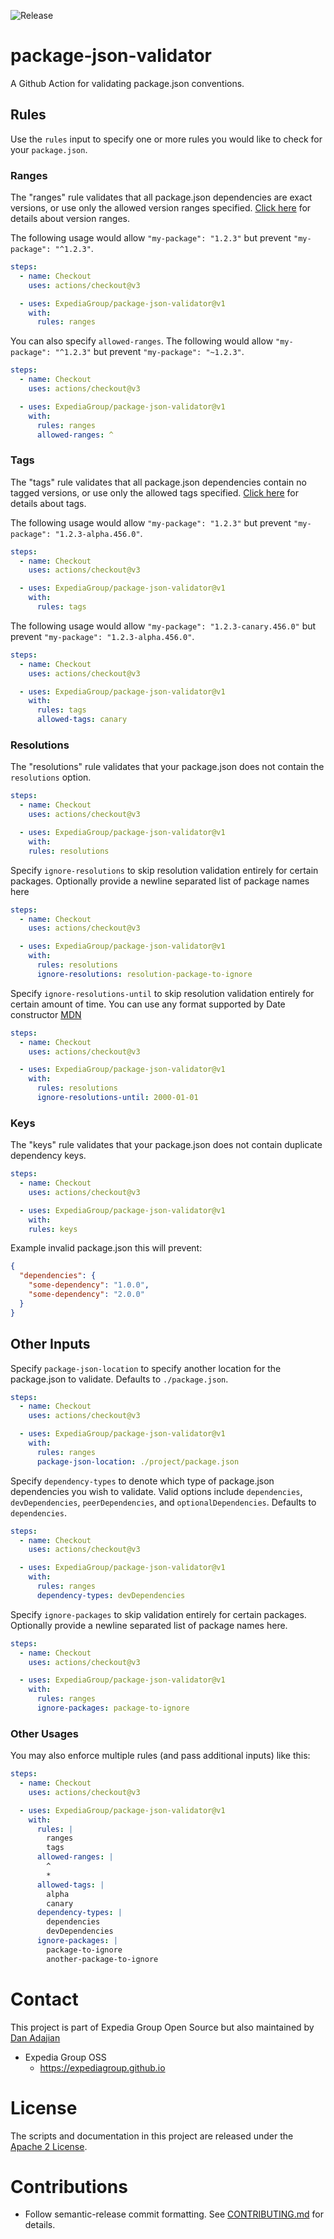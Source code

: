 ![Release](https://github.com/ExpediaGroup/package-json-validator/workflows/Release/badge.svg)

# package-json-validator

A Github Action for validating package.json conventions.

## Rules

Use the `rules` input to specify one or more rules you would like to check for your `package.json`.

### Ranges

The "ranges" rule validates that all package.json dependencies are exact versions, or use only the allowed version ranges specified. [Click here](https://docs.npmjs.com/cli/v7/configuring-npm/package-json#dependencies) for details about version ranges.

The following usage would allow `"my-package": "1.2.3"` but prevent `"my-package": "^1.2.3"`.

```yaml
steps:
  - name: Checkout
    uses: actions/checkout@v3

  - uses: ExpediaGroup/package-json-validator@v1
    with:
      rules: ranges
```

You can also specify `allowed-ranges`. The following would allow `"my-package": "^1.2.3"` but prevent `"my-package": "~1.2.3"`.

```yaml
steps:
  - name: Checkout
    uses: actions/checkout@v3

  - uses: ExpediaGroup/package-json-validator@v1
    with:
      rules: ranges
      allowed-ranges: ^
```

### Tags

The "tags" rule validates that all package.json dependencies contain no tagged versions, or use only the allowed tags specified. [Click here](https://docs.npmjs.com/cli/v7/configuring-npm/package-json#dependencies) for details about tags.

The following usage would allow `"my-package": "1.2.3"` but prevent `"my-package": "1.2.3-alpha.456.0"`.

```yaml
steps:
  - name: Checkout
    uses: actions/checkout@v3

  - uses: ExpediaGroup/package-json-validator@v1
    with:
      rules: tags
```

The following usage would allow `"my-package": "1.2.3-canary.456.0"` but prevent `"my-package": "1.2.3-alpha.456.0"`.

```yaml
steps:
  - name: Checkout
    uses: actions/checkout@v3

  - uses: ExpediaGroup/package-json-validator@v1
    with:
      rules: tags
      allowed-tags: canary
```

### Resolutions

The "resolutions" rule validates that your package.json does not contain the `resolutions` option.

```yaml
steps:
  - name: Checkout
    uses: actions/checkout@v3

  - uses: ExpediaGroup/package-json-validator@v1
    with:
    rules: resolutions
```

Specify `ignore-resolutions` to skip resolution validation entirely for certain packages. Optionally provide a newline separated list of package names here

```yaml
steps:
  - name: Checkout
    uses: actions/checkout@v3

  - uses: ExpediaGroup/package-json-validator@v1
    with:
      rules: resolutions
      ignore-resolutions: resolution-package-to-ignore
```

Specify `ignore-resolutions-until` to skip resolution validation entirely for certain amount of time. You can use any format supported by Date constructor [MDN](https://developer.mozilla.org/en-US/docs/Web/JavaScript/Reference/Global_Objects/Date)

```yaml
steps:
  - name: Checkout
    uses: actions/checkout@v3

  - uses: ExpediaGroup/package-json-validator@v1
    with:
      rules: resolutions
      ignore-resolutions-until: 2000-01-01
```

### Keys

The "keys" rule validates that your package.json does not contain duplicate dependency keys.

```yaml
steps:
  - name: Checkout
    uses: actions/checkout@v3

  - uses: ExpediaGroup/package-json-validator@v1
    with:
    rules: keys
```

Example invalid package.json this will prevent:

```json
{
  "dependencies": {
    "some-dependency": "1.0.0",
    "some-dependency": "2.0.0"
  }
}
```

## Other Inputs

Specify `package-json-location` to specify another location for the package.json to validate. Defaults to `./package.json`.

```yaml
steps:
  - name: Checkout
    uses: actions/checkout@v3

  - uses: ExpediaGroup/package-json-validator@v1
    with:
      rules: ranges
      package-json-location: ./project/package.json
```

Specify `dependency-types` to denote which type of package.json dependencies you wish to validate. Valid options include `dependencies`, `devDependencies`, `peerDependencies`, and `optionalDependencies`. Defaults to `dependencies`.

```yaml
steps:
  - name: Checkout
    uses: actions/checkout@v3

  - uses: ExpediaGroup/package-json-validator@v1
    with:
      rules: ranges
      dependency-types: devDependencies
```

Specify `ignore-packages` to skip validation entirely for certain packages. Optionally provide a newline separated list of package names here.

```yaml
steps:
  - name: Checkout
    uses: actions/checkout@v3

  - uses: ExpediaGroup/package-json-validator@v1
    with:
      rules: ranges
      ignore-packages: package-to-ignore
```

### Other Usages

You may also enforce multiple rules (and pass additional inputs) like this:

```yaml
steps:
  - name: Checkout
    uses: actions/checkout@v3

  - uses: ExpediaGroup/package-json-validator@v1
    with:
      rules: |
        ranges
        tags
      allowed-ranges: |
        ^
        *
      allowed-tags: |
        alpha
        canary
      dependency-types: |
        dependencies
        devDependencies
      ignore-packages: |
        package-to-ignore
        another-package-to-ignore
```

# Contact

This project is part of Expedia Group Open Source but also maintained by [Dan Adajian](https://github.com/danadajian)

- Expedia Group OSS
  - https://expediagroup.github.io

# License

The scripts and documentation in this project are released under the [Apache 2 License](./LICENSE).

# Contributions

- Follow semantic-release commit formatting. See [CONTRIBUTING.md](./CONTRIBUTING.md) for details.

